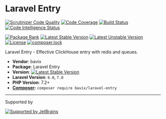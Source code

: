 # Laravel Entry

[![Scrutinizer Code Quality](https://scrutinizer-ci.com/g/bavix/laravel-entry/badges/quality-score.png?b=master)](https://scrutinizer-ci.com/g/bavix/laravel-entry/?branch=master)
[![Code Coverage](https://scrutinizer-ci.com/g/bavix/laravel-entry/badges/coverage.png?b=master)](https://scrutinizer-ci.com/g/bavix/laravel-entry/?branch=master)
[![Build Status](https://scrutinizer-ci.com/g/bavix/laravel-entry/badges/build.png?b=master)](https://scrutinizer-ci.com/g/bavix/laravel-entry/build-status/master)
[![Code Intelligence Status](https://scrutinizer-ci.com/g/bavix/laravel-entry/badges/code-intelligence.svg?b=master)](https://scrutinizer-ci.com/code-intelligence)

[![Package Rank](https://phppackages.org/p/bavix/laravel-entry/badge/rank.svg)](https://packagist.org/packages/bavix/laravel-entry)
[![Latest Stable Version](https://poser.pugx.org/bavix/laravel-entry/v/stable)](https://packagist.org/packages/bavix/laravel-entry)
[![Latest Unstable Version](https://poser.pugx.org/bavix/laravel-entry/v/unstable)](https://packagist.org/packages/bavix/laravel-entry)
[![License](https://poser.pugx.org/bavix/laravel-entry/license)](https://packagist.org/packages/bavix/laravel-entry)
[![composer.lock](https://poser.pugx.org/bavix/laravel-entry/composerlock)](https://packagist.org/packages/bavix/laravel-entry)

Laravel Entry - Effective ClickHouse entry with redis and queues.

* **Vendor**: bavix
* **Package**: Laravel Entry
* **Version**: [![Latest Stable Version](https://poser.pugx.org/bavix/laravel-entry/v/stable)](https://packagist.org/packages/bavix/laravel-entry)
* **Laravel Version**: `6.0`, `7.0`
* **PHP Version**: 7.2+ 
* **[Composer](https://getcomposer.org/):** `composer require bavix/laravel-entry`

---
Supported by

[![Supported by JetBrains](https://cdn.rawgit.com/bavix/development-through/46475b4b/jetbrains.svg)](https://www.jetbrains.com/)
